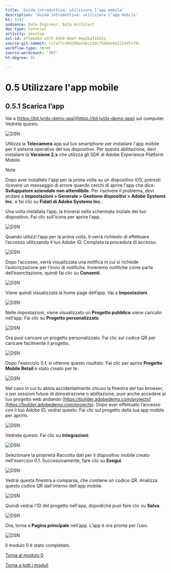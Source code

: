 ```yaml
---
title: 'Guida introduttiva: utilizzare l’app mobile'
description: 'Guida introduttiva: utilizzare l’app mobile'
kt: 5342
audience: Data Engineer, Data Architect
doc-type: tutorial
activity: develop
exl-id: 8f5e6d82-e375-4264-8eef-9ea2bdf1bd22
source-git-commit: cc7a77c4dd380ae1bc23dc75608e8e2224dfe78c
workflow-type: tm+mt
source-wordcount: '397'
ht-degree: 0%

---
```


# 0.5 Utilizzare l&#39;app mobile

## 0.5.1 Scarica l’app

Vai a [https://bit.ly/dx-demo-app](https://bit.ly/dx-demo-app) sul computer. Vedrete questo.

![DSN](./images/mobileapp.png)

Utilizza la **Telecamera** app sul tuo smartphone per installare l&#39;app mobile per il sistema operativo del tuo dispositivo. Per questa abilitazione, devi installare la **Versione 2.x** che utilizza gli SDK di Adobe Experience Platform Mobile.

>[!NOTE]
>
>Dopo aver installato l&#39;app per la prima volta su un dispositivo iOS, potresti ricevere un messaggio di errore quando cerchi di aprire l&#39;app che dice: **Sviluppatore aziendale non attendibile**. Per risolvere il problema, devi andare a **Impostazioni > Generale > Gestione dispositivi > Adobe Systems Inc.** e fai clic su **Fidati di Adobe Systems Inc.**.

Una volta installata l’app, la troverai nella schermata iniziale del tuo dispositivo. Fai clic sull’icona per aprire l’app.

![DSN](./images/mobileappn1.png)

Quando utilizzi l’app per la prima volta, ti verrà richiesto di effettuare l’accesso utilizzando il tuo Adobe ID. Completa la procedura di accesso.

![DSN](./images/mobileappn2.png)

Dopo l’accesso, verrà visualizzata una notifica in cui si richiede l’autorizzazione per l’invio di notifiche. Invieremo notifiche come parte dell’esercitazione, quindi fai clic su **Consenti**.

![DSN](./images/mobileappn3.png)

Viene quindi visualizzata la home page dell’app. Vai a **Impostazioni**.

![DSN](./images/mobileappn4.png)

Nelle impostazioni, viene visualizzato un **Progetto pubblico** viene caricato nell’app. Fai clic su **Progetto personalizzato**.

![DSN](./images/mobileappn5.png)

Ora puoi caricare un progetto personalizzato. Fai clic sul codice QR per caricare facilmente il progetto.

![DSN](./images/mobileappn6.png)

Dopo l&#39;esercizio 0.1, si ottenne questo risultato. Fai clic per aprire **Progetto Mobile Retail** è stato creato per te.

![DSN](./images/dsn5b.png)

Nel caso in cui tu abbia accidentalmente chiuso la finestra del tuo browser, o per sessioni future di dimostrazione o abilitazione, puoi anche accedere al tuo progetto web andando [https://builder.adobedemo.com/projects](https://builder.adobedemo.com/projects). Dopo aver effettuato l’accesso con il tuo Adobe ID, vedrai questo. Fai clic sul progetto della tua app mobile per aprirlo.

![DSN](./images/web8a.png)

Vedrete questo. Fai clic su **Integrazioni**.

![DSN](./images/web8aa.png)

Selezionare la proprietà Raccolta dati per il dispositivo mobile creato nell&#39;esercizio 0.1. Successivamente, fare clic su **Esegui**.

![DSN](./images/web8b.png)

Vedrai questa finestra a comparsa, che contiene un codice QR. Analizza questo codice QR dall&#39;interno dell&#39;app mobile.

![DSN](./images/web8c.png)

Quindi vedrai l&#39;ID del progetto nell&#39;app, dopodiché puoi fare clic su **Salva**.

![DSN](./images/mobileappn7.png)

Ora, torna a **Pagina principale** nell’app. L’app è ora pronta per l’uso.

![DSN](./images/mobileappn8.png)

Il modulo 0 è stato completato.

[Torna al modulo 0](./getting-started.md)

[Torna a tutti i moduli](./../../overview.md)
